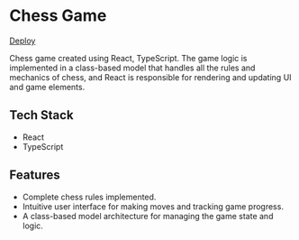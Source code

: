 # Chess Game 
[Deploy](https://chess-orpin-five.vercel.app/)

Chess game created using React, TypeScript. The game logic is implemented in a class-based model that handles all the rules and mechanics of chess, and React is responsible for rendering and updating UI and game elements.


## Tech Stack
- React
- TypeScript

## Features

- Complete chess rules implemented.
- Intuitive user interface for making moves and tracking game progress.
- A class-based model architecture for managing the game state and logic.
